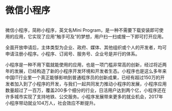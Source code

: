# 微信小程序
<img :src="$withBase=('/note_images/小程序.jpg')"/>


微信小程序，简称小程序，英文名Mini Program，是一种不需要下载安装即可使用的应用，它实现了应用“触手可及”的梦想，用户扫一扫或搜一下即可打开应用。

全面开放申请后，主体类型为企业、政府、媒体、其他组织或个人的开发者，均可申请注册小程序。小程序、订阅号、服务号、企业号是并行的体系。

小程序是一种不用下载就能使用的应用，也是一项门槛非常高的创新，经过将近两年的发展，已经构造了新的小程序开发环境和开发者生态。小程序也是这么多年来中国IT行业里一个真正能够影响到普通程序员的创新成果，已经有超过150万的开发者加入到了小程序的开发，与我们一起共同发力推动小程序的发展，小程序应用数量超过了一百万，覆盖200多个细分的行业，日活用户达到两个亿，小程序还在许多城市实现了支持地铁、公交服务。小程序发展带来更多的就业机会，2017年小程序带动就业104万人，社会效应不断提升。

